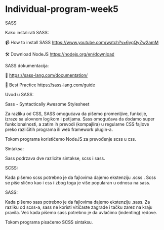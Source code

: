 # Individual-program-week5

SASS

Kako instalirati SASS:

📹 How to install SASS https://www.youtube.com/watch?v=6ygQyZw2amM

🛠 Download NodeJS https://nodejs.org/en/download



SASS dokumentacija:

📖 https://sass-lang.com/documentation/

📖 Best Practice https://sass-lang.com/guide



Uvod u SASS:

Sass - Syntactically Awesome Stylesheet


Za razliku od CSS, SASS omogućava da pišemo promenljive, funkcije, izraze sa ulovnom logikom i petljama. Sass omogućava da dodamo super funkcionalnosti, a zatim ih 
prevodi (kompajlira) u regularne CSS fajlove preko različitih programa ili web framework plugin-a.


Tokom programa koristićemo NodeJS za prevođenje scss u css.



Sintaksa:

Sass podrzava dve razlicite sintakse, scss i sass.



SCSS:

Kada pišemo scss potrebno je da fajlovima dajemo ekstenziju .scss . Scss se piše slično kao i css i zbog toga je više popularan u odnosu na sass.



SASS:

Kada pišemo sass potrebno je da fajlovima dajemo ekstenziju .sass. Za razliku od scss-a, sass ne koristi vitičaste zagrade i tačku zarez na kraju pravila. Već kada 
pišemo sass potrebno je da uvlačimo (indenting) redove.


Tokom programa pisaćemo SCSS sintaksu.
